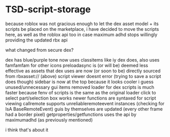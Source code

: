 # TSD-script-storage
because roblox was not gracious enough to let the dex asset model + its scripts be placed on the marketplace, i have decided to move the scripts here, as well as the roblox api too in case maximum adhd stops willingly providing the updated rbx api

what changed from secure dex?

dex has blue/purple tone now
uses classitems like iy dex does, also uses famfamfam for other icons
preloadasync is (or will be) deemed less effective as assets that dex uses are now (or soon to be) directly sourced from rbxasset:// (above)
script viewer doesnt error (trying to save a script does though)
sidebar is now at the top because it looks cooler i guess
unused/unnecessary gui items removed
loader for dex scripts is much faster because fenv of scripts is the same as the original loader
click to select part/selection box works
newer functions are syntaxed for script viewing
callremote supports unreliableremoteevent instances (checking for IsA BaseRemoteEvent)
guis by themselves are updated (every other frame had a border pixel)
getproperties/getfunctions uses the api by maximumadhd (as previously mentioned)

i think that's about it
